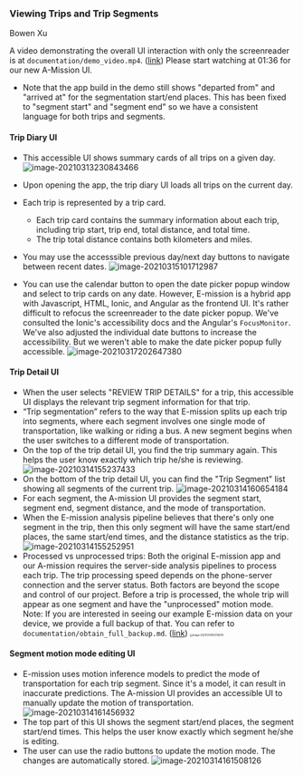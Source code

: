 ### Viewing Trips and Trip Segments

Bowen Xu

A video demonstrating the overall UI interaction with only the screenreader is at `documentation/demo_video.mp4`. ([link](https://github.com/CSE482Winter2021/NameN0tF0und/raw/main/documentation/demo_video.mp4)) Please start watching at 01:36 for our new A-Mission UI. 

- Note that the app build in the demo still shows "departed from" and "arrived at" for the segmentation start/end places. This has been fixed to "segment start" and "segment end" so we have a consistent language for both trips and segments.

#### Trip Diary UI

- This accessible UI shows summary cards of all trips on a given day. 
  ![image-20210313230843466](image-20210313230843466.png)

- Upon opening the app, the trip diary UI loads all trips on the current day.  
- Each trip is represented by a trip card.
  - Each trip card contains the summary information about each trip, including trip start, trip end, total distance, and total time.
  - The trip total distance contains both kilometers and miles. 
- You may use the accesssible previous day/next day buttons to navigate between recent dates. 
  ![image-20210315101712987](image-20210315101712987.png)
- You can use the calendar button to open the date picker popup window and select to trip cards on any date. However, E-mission is a hybrid app with Javascript, HTML, Ionic, and Angular as the frontend UI. It's rather difficult to refocus the screenreader to the date picker popup. We've consulted the Ionic's accessibility docs and the Angular's `FocusMonitor`. We've also adjusted the individual date buttons to increase the accessibility. But we weren't able to make the date picker popup fully accessible. 
  ![image-20210317202647380](image-20210317202647380.png)

#### Trip Detail UI

- When the user selects "REVIEW TRIP DETAILS" for a trip, this accessible UI displays the relevant trip segment information for that trip.
- “Trip segmentation” refers to the way that E-mission splits up each trip into segments, where each segment involves one single mode of transportation, like walking or riding a bus. A new segment begins when the user switches to a different mode of transportation.
- On the top of the trip detail UI, you find the trip summary again. This helps the user know exactly which trip he/she is reviewing.
  ![image-20210314155237433](image-20210314155237433.png)
- On the bottom of the trip detail UI, you can find the "Trip Segment" list showing all segments of the current trip. 
  ![image-20210314160654184](image-20210314160654184.png)
- For each segment, the A-mission UI provides the segment start, segment end, segment distance, and the mode of transportation. 
- When the E-mission analysis pipeline believes that there's only one segment in the trip, then this only segment will have the same start/end places, the same start/end times, and the distance statistics as the trip. 
  ![image-20210314155252951](image-20210314155252951.png)
- Processed vs unprocessed trips: Both the original E-mission app and our A-mission requires the server-side analysis pipelines to process each trip. The trip processing speed depends on the phone-server connection and the server status. Both factors are beyond the scope and control of our project. Before a trip is processed, the whole trip will appear as one segment and have the "unprocessed" motion mode. Note: If you are interested in seeing our example E-mission data on your device, we provide a full backup of that. You can refer to `documentation/obtain_full_backup.md`. ([link](https://github.com/CSE482Winter2021/NameN0tF0und/blob/main/documentation/obtain_full_backup.md))
  <img src="image-20210314160739076.png" alt="image-20210314160739076" style="zoom:30%;" />

#### Segment motion mode editing UI

- E-mission uses motion inference models to predict the mode of transportation for each trip segment. Since it's a model, it can result in inaccurate predictions. The A-mission UI provides an accessible UI to manually update the motion of transportation. 
  ![image-20210314161456932](image-20210314161456932.png)
- The top part of this UI shows the segment start/end places, the segment start/end times. This helps the user know exactly which segment he/she is editing.
- The user can use the radio buttons to update the motion mode. The changes are automatically stored. 
  ![image-20210314161508126](image-20210314161508126.png)